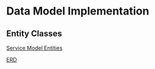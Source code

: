 # Data Model Implementation

## Entity Classes
[Service Model Entities](https://github.com/dominion-game/dominion-service/tree/master/src/main/java/edu/cnm/deepdive/dominionservice/model/entity)

[ERD](/docs/Screen%20Shot%202019-12-05%20at%203.18.30%20PM.png)  





